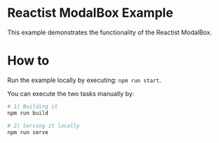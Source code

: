 # Reactist ModalBox Example

This example demonstrates the functionality of the Reactist ModalBox.

# How to

Run the example locally by executing: `npm run start`.

You can execute the two tasks manually by:
```bash
# 1) Building it
npm run build

# 2) Serving it locally
npm run serve
```